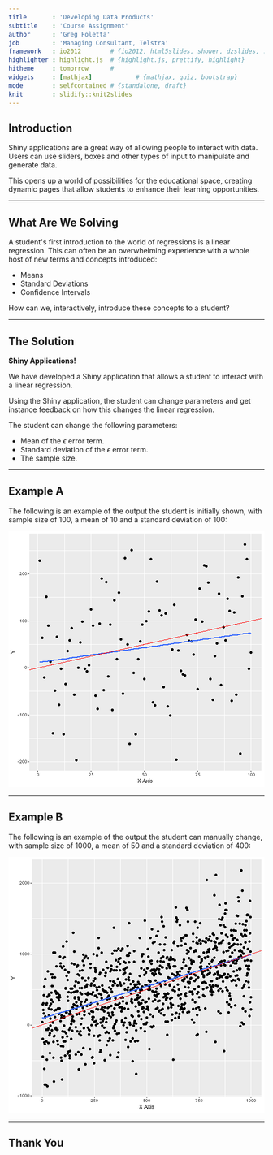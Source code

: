 ```yaml
---
title       : 'Developing Data Products'
subtitle    : 'Course Assignment'
author      : 'Greg Foletta'
job         : 'Managing Consultant, Telstra'
framework   : io2012        # {io2012, html5slides, shower, dzslides, ...}
highlighter : highlight.js  # {highlight.js, prettify, highlight}
hitheme     : tomorrow      # 
widgets     : [mathjax]            # {mathjax, quiz, bootstrap}
mode        : selfcontained # {standalone, draft}
knit        : slidify::knit2slides
---
```


## Introduction

Shiny applications are a great way of allowing people to interact with data. Users can use sliders, boxes and other
types of input to manipulate and generate data.

This opens up a world of possibilities for the educational space, creating dynamic pages that allow students to enhance 
their learning opportunities.

---

## What Are We Solving

A student's first introduction to the world of regressions is a linear regression. This can often be an overwhelming experience
with a whole host of new terms and concepts introduced:

- Means
- Standard Deviations
- Confidence Intervals

How can we, interactively, introduce these concepts to a student?

---

## The Solution

**Shiny Applications!**

We have developed a Shiny application that allows a student to interact with a linear regression.

Using the Shiny application, the student can change parameters and get instance feedback on how this
changes the linear regression.

The student can change the following parameters:

- Mean of the $\epsilon$ error term.
- Standard deviation of the $\epsilon$ error term.
- The sample size.

---

## Example A

The following is an example of the output the student is initially shown, with sample size of 100, a mean of 10 and a standard deviation of 100:

![plot of chunk unnamed-chunk-1](assets/fig/unnamed-chunk-1-1.png)


---

## Example B

The following is an example of the output the student can manually change, with sample size of 1000, a mean of 50 and a standard deviation of 400:

![plot of chunk unnamed-chunk-2](assets/fig/unnamed-chunk-2-1.png)


---

## Thank You

